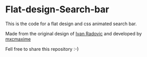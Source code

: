 # Flat-design-Search-bar

This is the code for a flat design and css animated search bar.

Made from the original design of [Ivan Radovic](https://dribbble.com/shots/2004982-Searching-for-something) and developed by [mxcmaxime](http://mxcmaxime.net)


Fell free to share this repository :-)
